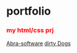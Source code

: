 # portfolio


<h3 style="color:red">my html/css prj</h3>

<a href="https://timorpheus.github.io/portfolio/abra-software/app/">Abra-software</a>
<a href="https://timorpheus.github.io/portfolio/dirtyDogs/app/">dirty Dogs</a>
